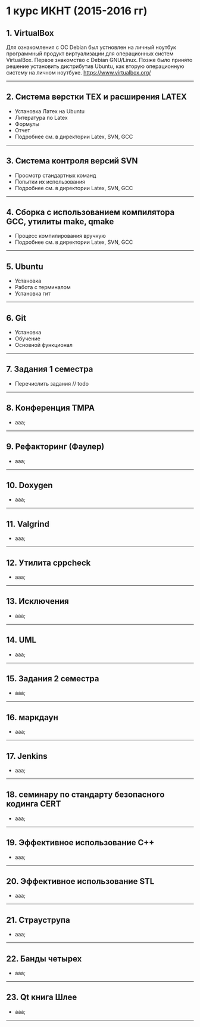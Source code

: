 1 курс ИКНТ (2015-2016 гг)
=========================
   
## 1. VirtualBox ##
Для ознакомления с ОС Debian был устновлен на личный ноутбук программный продукт виртуализации для операционных систем VirtualBox. Первое знакомство с Debian GNU/Linux. Позже было принято решение установить дистрибутив Ubuntu, как вторую операционную систему на личном  ноутбуке. https://www.virtualbox.org/

--------------------------  
## 2. Cистема верстки TEX и расширения LATEX ##
+ Установка Латех на Ubuntu
+ Литература по Latex
+ Формулы
+ Отчет
+ Подробнее см. в директории Latex, SVN, GCC  
--------------------------  
## 3. Cистема контроля версий SVN ##
+ Просмотр стандартных команд
+ Попытки их использования
+ Подробнее см. в директории Latex, SVN, GCC  
--------------------------  
## 4. Сборка с использованием компилятора GCC, утилиты make, qmake ##
+ Процесс компилирования вручную
+ Подробнее см. в директории Latex, SVN, GCC 
--------------------------  
## 5. Ubuntu ##
+ Установка
+ Работа с терминалом
+ Установка гит
--------------------------  
## 6. Git ##
+ Установка
+ Обучение
+ Основной функционал
--------------------------  
## 7. Задания 1 семестра ##
+ Перечислить задания // todo
--------------------------
## 8. Конференция TMPA ##
+ aaa;
--------------------------
## 9. Рефакторинг (Фаулер) ##
+ aaa;
--------------------------
## 10. Doxygen ##
+ aaa;
--------------------------
## 11. Valgrind ##
+ aaa;
--------------------------  
## 12. Утилита cppcheck ##
+ aaa;
--------------------------
## 13. Исключения ##
+ aaa;
--------------------------
## 14. UML ##
+ aaa;
--------------------------
## 15. Задания 2 семестра ##
+ aaa;
--------------------------
## 16. маркдаун ##
+ aaa;
--------------------------
## 17. Jenkins ##
+ aaa;
--------------------------
## 18. семинару по стандарту безопасного кодинга CERT ##
+ aaa;
--------------------------
## 19. Эффективное использование C++ ##
+ aaa;
--------------------------
## 20. Эффективное использование STL ##
+ aaa;
--------------------------
## 21. Страуструпа ##
+ aaa;
--------------------------
## 22. Банды четырех ##
+ aaa;
--------------------------
## 23. Qt книга Шлее ##
+ aaa;
--------------------------
